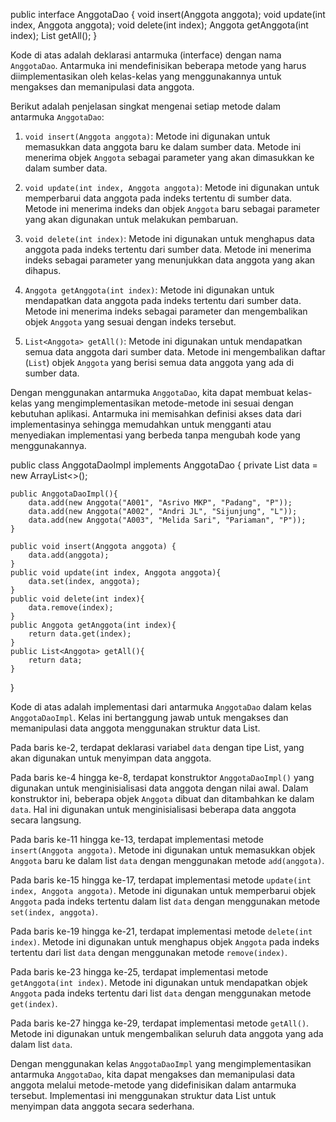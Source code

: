 public interface AnggotaDao {
    void insert(Anggota anggota);
    void update(int index, Anggota anggota);
    void delete(int index);
    Anggota getAnggota(int index);
    List<Anggota> getAll();
}

Kode di atas adalah deklarasi antarmuka (interface) dengan nama `AnggotaDao`. Antarmuka ini mendefinisikan beberapa metode yang harus diimplementasikan oleh kelas-kelas yang menggunakannya untuk mengakses dan memanipulasi data anggota.

Berikut adalah penjelasan singkat mengenai setiap metode dalam antarmuka `AnggotaDao`:

1. `void insert(Anggota anggota)`: Metode ini digunakan untuk memasukkan data anggota baru ke dalam sumber data. Metode ini menerima objek `Anggota` sebagai parameter yang akan dimasukkan ke dalam sumber data.

2. `void update(int index, Anggota anggota)`: Metode ini digunakan untuk memperbarui data anggota pada indeks tertentu di sumber data. Metode ini menerima indeks dan objek `Anggota` baru sebagai parameter yang akan digunakan untuk melakukan pembaruan.

3. `void delete(int index)`: Metode ini digunakan untuk menghapus data anggota pada indeks tertentu dari sumber data. Metode ini menerima indeks sebagai parameter yang menunjukkan data anggota yang akan dihapus.

4. `Anggota getAnggota(int index)`: Metode ini digunakan untuk mendapatkan data anggota pada indeks tertentu dari sumber data. Metode ini menerima indeks sebagai parameter dan mengembalikan objek `Anggota` yang sesuai dengan indeks tersebut.

5. `List<Anggota> getAll()`: Metode ini digunakan untuk mendapatkan semua data anggota dari sumber data. Metode ini mengembalikan daftar (`List`) objek `Anggota` yang berisi semua data anggota yang ada di sumber data.

Dengan menggunakan antarmuka `AnggotaDao`, kita dapat membuat kelas-kelas yang mengimplementasikan metode-metode ini sesuai dengan kebutuhan aplikasi. Antarmuka ini memisahkan definisi akses data dari implementasinya sehingga memudahkan untuk mengganti atau menyediakan implementasi yang berbeda tanpa mengubah kode yang menggunakannya.

public class AnggotaDaoImpl implements AnggotaDao {
    private List<Anggota> data = new ArrayList<>();
    
    public AnggotaDaoImpl(){
        data.add(new Anggota("A001", "Asrivo MKP", "Padang", "P"));
        data.add(new Anggota("A002", "Andri JL", "Sijunjung", "L"));
        data.add(new Anggota("A003", "Melida Sari", "Pariaman", "P"));
    }
    
    public void insert(Anggota anggota) {
        data.add(anggota);
    }
    public void update(int index, Anggota anggota){
        data.set(index, anggota);
    }
    public void delete(int index){
        data.remove(index);
    }
    public Anggota getAnggota(int index){
        return data.get(index);
    }
    public List<Anggota> getAll(){
        return data;
    }
}

Kode di atas adalah implementasi dari antarmuka `AnggotaDao` dalam kelas `AnggotaDaoImpl`. Kelas ini bertanggung jawab untuk mengakses dan memanipulasi data anggota menggunakan struktur data List.

Pada baris ke-2, terdapat deklarasi variabel `data` dengan tipe List<Anggota>, yang akan digunakan untuk menyimpan data anggota.

Pada baris ke-4 hingga ke-8, terdapat konstruktor `AnggotaDaoImpl()` yang digunakan untuk menginisialisasi data anggota dengan nilai awal. Dalam konstruktor ini, beberapa objek `Anggota` dibuat dan ditambahkan ke dalam `data`. Hal ini digunakan untuk menginisialisasi beberapa data anggota secara langsung.

Pada baris ke-11 hingga ke-13, terdapat implementasi metode `insert(Anggota anggota)`. Metode ini digunakan untuk memasukkan objek `Anggota` baru ke dalam list `data` dengan menggunakan metode `add(anggota)`.

Pada baris ke-15 hingga ke-17, terdapat implementasi metode `update(int index, Anggota anggota)`. Metode ini digunakan untuk memperbarui objek `Anggota` pada indeks tertentu dalam list `data` dengan menggunakan metode `set(index, anggota)`.

Pada baris ke-19 hingga ke-21, terdapat implementasi metode `delete(int index)`. Metode ini digunakan untuk menghapus objek `Anggota` pada indeks tertentu dari list `data` dengan menggunakan metode `remove(index)`.

Pada baris ke-23 hingga ke-25, terdapat implementasi metode `getAnggota(int index)`. Metode ini digunakan untuk mendapatkan objek `Anggota` pada indeks tertentu dari list `data` dengan menggunakan metode `get(index)`.

Pada baris ke-27 hingga ke-29, terdapat implementasi metode `getAll()`. Metode ini digunakan untuk mengembalikan seluruh data anggota yang ada dalam list `data`.

Dengan menggunakan kelas `AnggotaDaoImpl` yang mengimplementasikan antarmuka `AnggotaDao`, kita dapat mengakses dan memanipulasi data anggota melalui metode-metode yang didefinisikan dalam antarmuka tersebut. Implementasi ini menggunakan struktur data List untuk menyimpan data anggota secara sederhana.